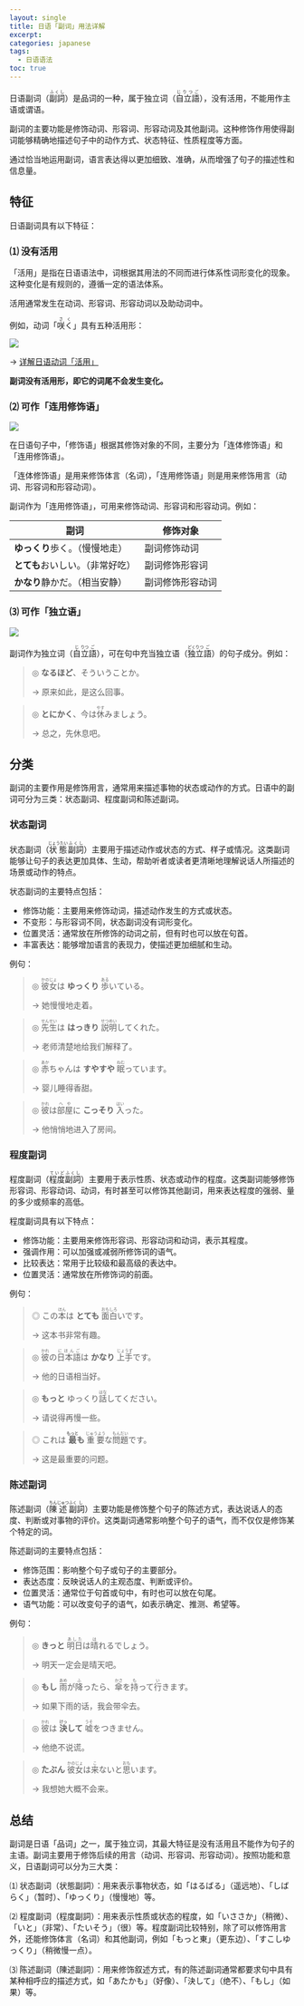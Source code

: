 ```yaml
---
layout: single
title: 日语「副词」用法详解
excerpt: 
categories: japanese
tags:
  - 日语语法
toc: true
---
```


日语副词<span class="more">（<ruby>副詞<rt>ふくし</rt></ruby>）</span>是品词的一种，属于独立词<span class="more">（<ruby>自立語<rt>じりつご</rt></ruby>）</span>，没有活用，不能用作主语或谓语。

副词的主要功能是修饰动词、形容词、形容动词及其他副词。这种修饰作用使得副词能够精确地描述句子中的动作方式、状态特征、性质程度等方面。

通过恰当地运用副词，语言表达得以更加细致、准确，从而增强了句子的描述性和信息量。

## 特征

日语副词具有以下特征：

### ⑴ 没有活用

「活用」是指在日语语法中，词根据其用法的不同而进行体系性词形变化的现象。这种变化是有规则的，遵循一定的语法体系。

活用通常发生在动词、形容词、形容动词以及助动词中。

例如，动词「<ruby>咲く<rt>さく</rt></ruby>」具有五种活用形：

![](/assets/images/japanese/grammars/verb-conjugation-saku.png)

→ [详解日语动词「活用」](/japanese/verb-conjugation/)

**副词没有活用形，即它的词尾不会发生变化。**

### ⑵ 可作「连用修饰语」

![](/assets/images/japanese/grammars/modifier-example.png)

在日语句子中，「修饰语」根据其修饰对象的不同，主要分为「连体修饰语」和「连用修饰语」。

「连体修饰语」是用来修饰体言<span class="more">（名词）</span>，「连用修饰语」则是用来修饰用言<span class="more">（动词、形容词和形容动词）</span>。

副词作为「连用修饰语」，可用来修饰动词、形容词和形容动词。例如：

副词 | 修饰对象
--- | ---
**ゆっくり**歩く。<span class="more">（慢慢地走）</span> | 副词修饰动词
**とても**おいしい。<span class="more">（非常好吃）</span> | 副词修饰形容词
**かなり**静かだ。<span class="more">（相当安静）</span> | 副词修饰形容动词

### ⑶ 可作「独立语」

![](/assets/images/japanese/grammars/part-of-speech.png)

副词作为独立词<span class="more">（<ruby>自<rt>じ</rt>立<rt>りつ</rt>語<rt>ご</rt></ruby>）</span>，可在句中充当独立语<span class="more">（<ruby>独<rt>どく</rt>立<rt>りつ</rt>語<rt>ご</rt></ruby>）</span>的句子成分。例如：

> ◎ **なるほど**、そういうことか。
>
> → 原来如此，是这么回事。

> ◎ **とにかく**、今は<ruby>休<rt>やす</rt></ruby>みましょう。
>
> → 总之，先休息吧。

## 分类

副词的主要作用是修饰用言，通常用来描述事物的状态或动作的方式。日语中的副词可分为三类：状态副词、程度副词和陈述副词。

### 状态副词

状态副词<span class="more">（<ruby>状態<rt>じょうたい</rt></ruby><ruby>副詞<rt>ふくし</rt></ruby>）</span>主要用于描述动作或状态的方式、样子或情况。这类副词能够让句子的表达更加具体、生动，帮助听者或读者更清晰地理解说话人所描述的场景或动作的特点。

状态副词的主要特点包括：

- 修饰功能：主要用来修饰动词，描述动作发生的方式或状态。
- 不变形：与形容词不同，状态副词没有词形变化。
- 位置灵活：通常放在所修饰的动词之前，但有时也可以放在句首。
- 丰富表达：能够增加语言的表现力，使描述更加细腻和生动。

例句：

> ◎ <ruby>彼<rt>かの</rt>女<rt>じょ</rt></ruby>は **ゆっくり** <ruby>歩<rt>ある</rt>い</ruby>ている。
>
> → 她慢慢地走着。

> ◎ <ruby>先生<rt>せんせい</rt></ruby>は **はっきり** <ruby>説明<rt>せつめい</rt></ruby>してくれた。
>
> → 老师清楚地给我们解释了。

> ◎ <ruby>赤<rt>あか</rt></ruby>ちゃんは **すやすや** <ruby>眠<rt>ねむ</rt></ruby>っています。
>
> → 婴儿睡得香甜。

> ◎ <ruby>彼<rt>かれ</rt></ruby>は<ruby>部屋<rt>へや</rt></ruby>に **こっそり** <ruby>入<rt>はい</rt></ruby>った。
>
> → 他悄悄地进入了房间。

### 程度副词

程度副词<span class="more">（<ruby>程度<rt>ていど</rt></ruby><ruby>副詞<rt>ふくし</rt></ruby>）</span>主要用于表示性质、状态或动作的程度。这类副词能够修饰形容词、形容动词、动词，有时甚至可以修饰其他副词，用来表达程度的强弱、量的多少或频率的高低。

程度副词具有以下特点：

- 修饰功能：主要用来修饰形容词、形容动词和动词，表示其程度。
- 强调作用：可以加强或减弱所修饰词的语气。
- 比较表达：常用于比较级和最高级的表达中。
- 位置灵活：通常放在所修饰词的前面。

例句：

> ◎ この<ruby>本<rt>ほん</rt></ruby>は **とても** <ruby>面白<rt>おもしろ</rt></ruby>いです。
>
> → 这本书非常有趣。

> ◎ <ruby>彼<rt>かれ</rt></ruby>の<ruby>日本語<rt>にほんご</rt></ruby>は **かなり** <ruby>上手<rt>じょうず</rt></ruby>です。
>
> → 他的日语相当好。

> ◎ **もっと** ゆっくり<ruby>話<rt>はな</rt></ruby>してください。
>
> → 请说得再慢一些。

> ◎ これは <strong><ruby>最<rt>もっと</rt></ruby>も</strong> <ruby>重要<rt>じゅうよう</rt></ruby>な<ruby>問題<rt>もんだい</rt></ruby>です。
>
> → 这是最重要的问题。

### 陈述副词

陈述副词<span class="more">（<ruby>陳<rt>ちん</rt>述<rt>じゅつ</rt>副<rt>ふく</rt>詞<rt>し</rt></ruby>）</span>主要功能是修饰整个句子的陈述方式，表达说话人的态度、判断或对事物的评价。这类副词通常影响整个句子的语气，而不仅仅是修饰某个特定的词。

陈述副词的主要特点包括：

- 修饰范围：影响整个句子或句子的主要部分。
- 表达态度：反映说话人的主观态度、判断或评价。
- 位置灵活：通常位于句首或句中，有时也可以放在句尾。
- 语气功能：可以改变句子的语气，如表示确定、推测、希望等。

例句：

> ◎ **きっと** <ruby>明日<rt>あした</rt></ruby>は<ruby>晴<rt>は</rt>れ</ruby>るでしょう。
>
> → 明天一定会是晴天吧。

> ◎ **もし** <ruby>雨<rt>あめ</rt></ruby>が<ruby>降<rt>ふ</rt></ruby>ったら、<ruby>傘<rt>かさ</rt></ruby>を<ruby>持<rt>も</rt></ruby>って<ruby>行<rt>い</rt></ruby>きます。
>
> → 如果下雨的话，我会带伞去。

> ◎ <ruby>彼<rt>かれ</rt></ruby>は <strong><ruby>決<rt>けっ</rt></ruby>して</strong> <ruby>嘘<rt>うそ</rt></ruby>をつきません。
>
> → 他绝不说谎。

> ◎ **たぶん** <ruby>彼女<rt>かのじょ</rt></ruby>は<ruby>来<rt>こ</rt></ruby>ないと<ruby>思<rt>おも</rt></ruby>います。
>
> → 我想她大概不会来。

## 总结

副词是日语「品词」之一，属于独立词，其最大特征是没有活用且不能作为句子的主语。副词主要用于修饰后续的用言<span class="more">（动词、形容词、形容动词）</span>。按照功能和意义，日语副词可以分为三大类：

⑴ 状态副词<span class="more">（状態副詞）</span>：用来表示事物状态，如「はるばる」<span class="more">（遥远地）</span>、「しばらく」<span class="more">（暂时）</span>、「ゆっくり」<span class="more">（慢慢地）</span>等。

⑵ 程度副词<span class="more">（程度副詞）</span>：用来表示性质或状态的程度，如「いささか」<span class="more">（稍微）</span>、「いと」<span class="more">（非常）</span>、「たいそう」<span class="more">（很）</span>等。程度副词比较特别，除了可以修饰用言外，还能修饰体言<span class="more">（名词）</span>和其他副词，例如「もっと東」<span class="more">（更东边）</span>、「すこしゆっくり」<span class="more">（稍微慢一点）</span>。

⑶ 陈述副词<span class="more">（陳述副詞）</span>：用来修饰叙述方式，有的陈述副词通常都要求句中具有某种相呼应的描述方式，如「あたかも」<span class="more">（好像）</span>、「決して」<span class="more">（绝不）</span>、「もし」<span class="more">（如果）</span>等。